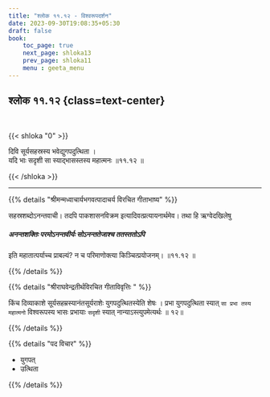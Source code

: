 ```yaml
---
title: "श्लोक ११.१२ - विश्वरूपदर्शन"
date: 2023-09-30T19:08:35+05:30
draft: false
book:
    toc_page: true
    next_page: shloka13
    prev_page: shloka11
    menu : geeta_menu
---
```




## श्लोक ११.१२ {class=text-center}

<br/>

{{< shloka  "0"  >}}

दिवि सूर्यसहस्रस्य भवेद्युगपदुत्थिता ।    
यदि भाः सदृशी सा स्याद्भासस्तस्य महात्मनः ॥११.१२ ॥

{{< /shloka >}}

---


{{% details "श्रीमन्मध्वाचार्यभगवत्पादाचर्य विरचित  गीताभाष्य" %}}

सहस्रशब्दोऽनन्तवाची। तदपि 
पाकशासनविक्रम इत्यादिवत्प्रत्यायनार्थमेव। 
तथा हि ऋग्वेदखिलेषु   
##### अनन्तशक्तिः परमोऽनन्तवीर्यः सोऽनन्ततेजाश्च ततस्ततोऽपि 
इति महातात्पर्याच्च प्राबल्यं? न च परिमाणोक्त्या 
किञ्चित्प्रयोजनम्। ॥११.१२ ॥

{{% /details %}}



{{% details "श्रीराघवेन्द्रतीर्थविरचित गीताविवृत्तिः " %}}

किंच दिव्याकाशे सूर्यसहम्रस्यानंतसूर्यराशेः 
युगपदुत्थितस्येति शेषः ।
प्रभा युगपदुत्थिता स्यात् `सा प्रभा तस्य महात्मनो` 
विश्वरूपस्य भासः
प्रभायाः `सदृशी` स्यात्‌ नान्याऽस्त्युपमेत्यर्थः ॥ १२॥

{{% /details %}}



{{% details "पद विचार" %}}

- युगपत् 
- उत्थिता

{{% /details %}}
